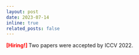 ```yaml
---
layout: post
date: 2023-07-14
inline: true
related_posts: false
---
```

<span style="color:red;font-weight:bold;">
[Hiring!]
</span>
Two papers were accepted by ICCV 2022.